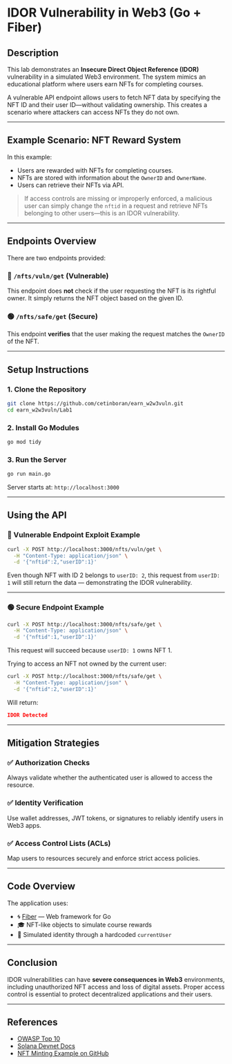 # **IDOR Vulnerability in Web3 (Go + Fiber)**

## **Description**

This lab demonstrates an **Insecure Direct Object Reference (IDOR)** vulnerability in a simulated Web3 environment. The system mimics an educational platform where users earn NFTs for completing courses.

A vulnerable API endpoint allows users to fetch NFT data by specifying the NFT ID and their user ID—without validating ownership. This creates a scenario where attackers can access NFTs they do not own.

---

## **Example Scenario: NFT Reward System**

In this example:

- Users are rewarded with NFTs for completing courses.
- NFTs are stored with information about the `OwnerID` and `OwnerName`.
- Users can retrieve their NFTs via API.

> If access controls are missing or improperly enforced, a malicious user can simply change the `nftid` in a request and retrieve NFTs belonging to other users—this is an IDOR vulnerability.

---

## **Endpoints Overview**

There are two endpoints provided:

### 🔴 `/nfts/vuln/get` (Vulnerable)

This endpoint does **not** check if the user requesting the NFT is its rightful owner. It simply returns the NFT object based on the given ID.

### 🟢 `/nfts/safe/get` (Secure)

This endpoint **verifies** that the user making the request matches the `OwnerID` of the NFT.

---

## **Setup Instructions**

### 1. Clone the Repository

```bash
git clone https://github.com/cetinboran/earn_w2w3vuln.git
cd earn_w2w3vuln/Lab1
```

### 2. Install Go Modules

```bash
go mod tidy
```

### 3. Run the Server

```bash
go run main.go
```

Server starts at: `http://localhost:3000`

---

## **Using the API**

### 🔴 Vulnerable Endpoint Exploit Example

```bash
curl -X POST http://localhost:3000/nfts/vuln/get \
  -H "Content-Type: application/json" \
  -d '{"nftid":2,"userID":1}'
```

Even though NFT with ID 2 belongs to `userID: 2`, this request from `userID: 1` will still return the data — demonstrating the IDOR vulnerability.

---

### 🟢 Secure Endpoint Example

```bash
curl -X POST http://localhost:3000/nfts/safe/get \
  -H "Content-Type: application/json" \
  -d '{"nftid":1,"userID":1}'
```

This request will succeed because `userID: 1` owns NFT 1.

Trying to access an NFT not owned by the current user:

```bash
curl -X POST http://localhost:3000/nfts/safe/get \
  -H "Content-Type: application/json" \
  -d '{"nftid":2,"userID":1}'
```

Will return:

```json
IDOR Detected
```

---

## **Mitigation Strategies**

### ✅ Authorization Checks

Always validate whether the authenticated user is allowed to access the resource.

### ✅ Identity Verification

Use wallet addresses, JWT tokens, or signatures to reliably identify users in Web3 apps.

### ✅ Access Control Lists (ACLs)

Map users to resources securely and enforce strict access policies.

---

## **Code Overview**

The application uses:

- 🌀 [Fiber](https://gofiber.io) — Web framework for Go
- 🎓 NFT-like objects to simulate course rewards
- 🔐 Simulated identity through a hardcoded `currentUser`

---

## **Conclusion**

IDOR vulnerabilities can have **severe consequences in Web3** environments, including unauthorized NFT access and loss of digital assets. Proper access control is essential to protect decentralized applications and their users.

---

## **References**

- [OWASP Top 10](https://owasp.org/www-project-top-ten/)
- [Solana Devnet Docs](https://docs.solana.com/clusters#devnet)
- [NFT Minting Example on GitHub](https://github.com/metaplex-foundation/js-examples)

```

```

```

```
